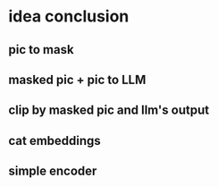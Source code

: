 # idea conclusion

## pic to mask

## masked pic + pic to LLM

## clip by masked pic and llm's output

## cat embeddings

## simple encoder

## 